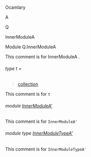 Ocamlary

A

Q

InnerModuleA

Module Q.InnerModuleA

This comment is for InnerModuleA .

<a id="type-t"></a>

###### type t =

> [collection](Ocamlary.module-type-A.Q.md#type-collection)


This comment is for `t`

<a id="module-InnerModuleA'"></a>

###### module [InnerModuleA'](Ocamlary.module-type-A.Q.InnerModuleA.InnerModuleA'.md)

This comment is for `InnerModuleA'`

<a id="module-type-InnerModuleTypeA'"></a>

###### module type [InnerModuleTypeA'](Ocamlary.module-type-A.Q.InnerModuleA.module-type-InnerModuleTypeA'.md)

This comment is for `InnerModuleTypeA'`